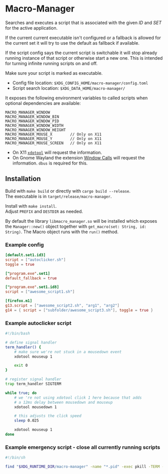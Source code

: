 # Macro-Manager
Searches and executes a script that is associated with the given *ID* and *SET* for the active application.

If the current current executable isn't configured or a fallback is allowed for the current set it will try to use the default as fallback if available.

If the script config says the current script is switchable it will stop already running instance of that script or otherwise start a new one.
This is intended for turning infinite running scripts on and off.

Make sure your script is marked as executable.

* Config file location: `$XDG_CONFIG_HOME/macro-manager/config.toml`
* Script search location: `$XDG_DATA_HOME/macro-manager/`

It exposes the following environment variables to called scripts when optional dependencies are available:
~~~
MACRO_MANAGER_WINDOW
MACRO_MANAGER_WINDOW_BIN
MACRO_MANAGER_WINDOW_PID
MACRO_MANAGER_WINDOW_WIDTH
MACRO_MANAGER_WINDOW_HEIGHT
MACRO_MANAGER_MOUSE_X        // Only on X11
MACRO_MANAGER_MOUSE_Y        // Only on X11
MACRO_MANAGER_MOUSE_SCREEN   // Only on X11
~~~

* On X11 [`xdotool`](https://www.semicomplete.com/projects/xdotool/) will request the information.
* On Gnome Wayland the extension [Window Calls](https://github.com/ickyicky/window-calls) will request the information. `dbus` is required for this.

## Installation
Build with `make build` or directly with `cargo build --release`.<br>
The executable is in `target/release/macro-manager`.

Install with `make install`.<br>
Adjust `PREFIX` and `DESTDIR` as needed.

By default the library `libmacro_manager.so` will be installed which exposes the `Manager::new()` object together with `get_macro(set: String, id: String)`.
The Macro object runs with the `run()` method.

### Example config
~~~ toml
[default.set1.id3]
script = ["autoclicker.sh"]
toggle = true

["program.exe".set1]
default_fallback = true

["program.exe".set1.id8]
script = ["awesome_script1.sh"]

[firefox.m1]
g13.script = ["awesome_script2.sh", "arg1", "arg2"]
g14 = { script = ["subfolder/awesome_script3.sh"], toggle = true }
~~~

### Example autoclicker script
~~~ sh
#!/bin/bash

# define signal handler
term_handler() {
	# make sure we're not stuck in a mousedown event
	xdotool mouseup 1

	exit 0
}

# register signal handler
trap term_handler SIGTERM

while true; do
	# we 're not using xdotool click 1 here because that adds
	# a 12ms delay between mousedown and mouseup
	xdotool mousedown 1

	# this adjusts the click speed
	sleep 0.025

	xdotool mouseup 1
done
~~~

### Example emergency script - close all currently running scripts
~~~ sh
#!/bin/sh

find "$XDG_RUNTIME_DIR/macro-manager" -name "*.pid" -exec pkill -TERM -F {} \; -exec rm {} \;
~~~
